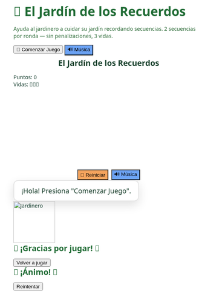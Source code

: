 <!DOCTYPE html>
<html lang="es">
<head>
<meta charset="utf-8" />
<meta name="viewport" content="width=device-width,initial-scale=1.0" />
<title>El Jardín de los Recuerdos 🌳</title>
<style>
  :root {
    --bottom-space: 200px;
  }
  html,body{
    height:100%;
    margin:0;
    font-family: system-ui, -apple-system, "Segoe UI", Roboto, Arial;
    background: url("https://cdn.pixabay.com/photo/2015/06/19/21/24/avenue-815297_1280.jpg") center/cover no-repeat fixed;
    color: #153e2e;
  }

  #startScreen {
    position:fixed; inset:0;
    display:flex; flex-direction:column; align-items:center; justify-content:center;
    background: rgba(255,255,255,0.86);
    z-index: 900;
    padding:20px; box-sizing:border-box; text-align:center;
  }
  #startScreen h1 { margin:0 0 8px; font-size:2.1rem; color:#1f6b34; }
  #startScreen p { color:#2b6a36; max-width:640px; }

  .btn {
    padding:10px 18px; border-radius:10px; border:0; cursor:pointer;
    background:#57b86a; color:white; font-size:1rem; margin:8px;
  }
  .btn.alt { background:#6ca3f5; }

  #gameContainer { display:none; padding:18px; min-height:100vh; box-sizing:border-box; }
  header.appbar { display:flex; justify-content:center; margin-bottom:8px; }
  header.appbar h2 { margin:0; color:#143e29; background: rgba(255,255,255,0.7); padding:6px 14px; border-radius:8px; }

  .hud { display:flex; justify-content:space-between; align-items:center; gap:12px; margin-bottom:10px; color:#1e6b2a; }
  #elements {
    display:grid;
    gap:14px;
    justify-content:center;
    padding-bottom: var(--bottom-space);
    margin-top:6px;
  }
  .cell {
    width:84px; height:84px; border-radius:12px; background: rgba(255,255,255,0.95);
    display:flex; align-items:center; justify-content:center; font-size:40px;
    box-shadow:0 6px 14px rgba(0,0,0,0.12);
    touch-action: manipulation; user-select:none;
  }
  .cell.active { transform: scale(1.08); background:#c7f1d6; transition: all .16s; }

  #gardenerWrapper {
    position:fixed; right:12px; bottom:12px; display:flex; flex-direction:column; align-items:center;
    gap:10px; z-index:1000; pointer-events:none;
  }
  #speechBubble {
    min-width:200px; max-width:300px; font-size:18px; background: rgba(255,255,255,0.98);
    color:#173d2a; border-radius:12px; padding:14px; border:2px solid rgba(0,0,0,0.1);
    box-shadow:0 10px 26px rgba(0,0,0,0.12);
    text-align:center;
  }
  #speechBubble.error {
    background:#ffdddd;
    color:#a80000;
    border:2px solid #a80000;
    font-weight:bold;
  }
  #gardenerImg { width:110px; display:block; }

  .overlay { position:fixed; inset:0; display:none; align-items:center; justify-content:center; z-index:1200; background: rgba(255,255,255,0.95); text-align:center; }
  .overlay h2 { color:#1f6b34; margin:0 0 8px; }

  @media(max-width:520px){
    .cell{ width:72px; height:72px; font-size:34px; }
    #speechBubble{ font-size:16px; max-width:230px; }
    :root { --bottom-space: 170px; }
  }
</style>
</head>
<body>

<div id="startScreen" role="dialog" aria-modal="true">
  <h1>🌳 El Jardín de los Recuerdos</h1>
  <p>Ayuda al jardinero a cuidar su jardín recordando secuencias. 2 secuencias por ronda — sin penalizaciones, 3 vidas.</p>
  <div style="margin-top:14px;">
    <button id="startBtn" class="btn">🌸 Comenzar Juego</button>
    <button id="musicBtnStart" class="btn alt">🔊 Música</button>
  </div>
</div>

<div id="gameContainer" aria-live="polite">
  <header class="appbar"><h2>El Jardín de los Recuerdos</h2></header>
  <div class="hud">
    <div id="scoreDisplay">Puntos: 0</div>
    <div id="livesDisplay">Vidas: 🌸🌸🌸</div>
  </div>
  <main id="elements"></main>
  <div style="display:flex; justify-content:center; gap:8px; margin-top:10px;">
    <button id="restartBtn" class="btn" style="background:#f6a45d">🔄 Reiniciar</button>
    <button id="musicBtnGame" class="btn alt">🔊 Música</button>
  </div>
</div>

<div id="gardenerWrapper">
  <div id="speechBubble">¡Hola! Presiona "Comenzar Juego".</div>
  <img id="gardenerImg" src="https://cdn.pixabay.com/photo/2014/04/03/11/53/gardener-311325_1280.png" alt="Jardinero">
</div>

<div id="winOverlay" class="overlay">
  <div>
    <h2>🌟 ¡Gracias por jugar! 🌟</h2>
    <p id="winStats"></p>
    <div style="margin-top:12px;"><button id="winRestart" class="btn">Volver a jugar</button></div>
  </div>
</div>
<div id="loseOverlay" class="overlay">
  <div>
    <h2>💪 ¡Ánimo! 💪</h2>
    <p id="loseStats"></p>
    <div style="margin-top:12px;"><button id="loseRestart" class="btn">Reintentar</button></div>
  </div>
</div>

<audio id="bgMusic" loop src="https://files.freemusicarchive.org/storage-freemusicarchive-org/music/ccCommunity/Jahzzar/Traveller/Jahzzar_-_05_-_Siesta.mp3"></audio>
<audio id="sndSeq" src="https://actions.google.com/sounds/v1/cartoon/wood_plank_flicks.ogg"></audio>
<audio id="sndOk"  src="https://actions.google.com/sounds/v1/cartoon/pop.ogg"></audio>
<audio id="sndErr" src="https://actions.google.com/sounds/v1/cartoon/metal_thud_and_clang.ogg"></audio>

<script>
const startScreen = document.getElementById('startScreen');
const startBtn = document.getElementById('startBtn');
const musicBtnStart = document.getElementById('musicBtnStart');
const gameContainer = document.getElementById('gameContainer');
const elementsWrap = document.getElementById('elements');
const scoreDisplay = document.getElementById('scoreDisplay');
const livesDisplay = document.getElementById('livesDisplay');
const restartBtn = document.getElementById('restartBtn');
const musicBtnGame = document.getElementById('musicBtnGame');
const speechBubble = document.getElementById('speechBubble');
const gardenerImg = document.getElementById('gardenerImg');
const winOverlay = document.getElementById('winOverlay');
const loseOverlay = document.getElementById('loseOverlay');
const winRestart = document.getElementById('winRestart');
const loseRestart = document.getElementById('loseRestart');
const winStats = document.getElementById('winStats');
const loseStats = document.getElementById('loseStats');

const bgMusic = document.getElementById('bgMusic');
const sndSeq = document.getElementById('sndSeq');
const sndOk = document.getElementById('sndOk');
const sndErr = document.getElementById('sndErr');

gardenerImg.addEventListener('error', ()=> { gardenerImg.src = '🧑‍🌾'; });

const rounds = [
  { name: "Sembrar las flores 🌱", pool:['🌸','🌻','🌷','🌼'], cells:4 },
  { name: "Cosechar las frutas 🍎", pool:['🍎','🍌','🍐','🍇','🍓','🍊'], cells:6 },
  { name: "A juntar la cosecha 🧺", pool:['🥕','🌽','🍅','🍆','🥒','🥔','🌶️','🧅'], cells:8 }
];

let currentRound=1, sequence=[], playerIndex=0, sequenceCount=0, score=0, lives=3, listening=false, musicOn=false;
let correctMoves=0, errors=0;

function setBubble(text, isError=false){
  const ms = 3000;
  speechBubble.textContent=text;
  speechBubble.style.display='block';
  speechBubble.classList.toggle("error", isError);
  setTimeout(()=>{ if(speechBubble.textContent===text) speechBubble.style.display='none'; },ms);
}
function updateHUD(){
  scoreDisplay.textContent='Puntos: '+score;
  livesDisplay.textContent='Vidas: '+'🌸'.repeat(Math.max(0,lives));
}

async function safePlay(audioEl){ if(!audioEl)return; try{ audioEl.currentTime=0; await audioEl.play(); }catch{} }
async function toggleMusic(){
  if(musicOn){ bgMusic.pause(); musicOn=false; }
  else { await safePlay(bgMusic); musicOn=!bgMusic.paused; }
  musicBtnStart.textContent=musicOn?'🔇 Música':'🔊 Música';
  musicBtnGame.textContent=musicOn?'🔇 Música':'🔊 Música';
}
musicBtnStart.addEventListener('click', toggleMusic);
musicBtnGame.addEventListener('click', toggleMusic);

function buildBoard(roundIndex){
  elementsWrap.innerHTML='';
  elementsWrap.style.gridTemplateColumns=`repeat(${rounds[roundIndex-1].cells/2}, minmax(72px, 84px))`;
  const pool=rounds[roundIndex-1].pool;
  for(let i=0;i<rounds[roundIndex-1].cells;i++){
    const div=document.createElement('div');
    div.className='cell'; div.dataset.idx=i; div.textContent=pool[i];
    div.addEventListener('pointerdown',(ev)=>{ev.preventDefault(); onCellPressed(i);});
    elementsWrap.appendChild(div);
  }
}
function generateSequence(len){
  const poolLen=rounds[currentRound-1].cells;
  return Array.from({length:len},()=>Math.floor(Math.random()*poolLen));
}
async function showSequence(seq){
  listening=false; setBubble('Observa la secuencia...');
  await new Promise(r=>setTimeout(r,3000));
  const cells=[...elementsWrap.querySelectorAll('.cell')];
  for(let idx of seq){
    const cell=cells[idx]; if(cell){ cell.classList.add('active'); safePlay(sndSeq);
    await new Promise(r=>setTimeout(r,700)); cell.classList.remove('active'); await new Promise(r=>setTimeout(r,150)); }
  }
  listening=true; setBubble('¡Tu turno! Repite la secuencia');
}
function startRound(){
  if(currentRound>rounds.length){ gameOverWin(); return; }
  sequenceCount=0; setBubble('Ronda '+currentRound+': '+rounds[currentRound-1].name);
  buildBoard(currentRound); setTimeout(()=> startNewSequence(),900);
}
function startNewSequence(){
  const len=2+(currentRound-1)+sequenceCount;
  sequence=generateSequence(len); playerIndex=0;
  showSequence(sequence);
}
function onCellPressed(idx){
  if(!listening) return;
  if(idx!==sequence[playerIndex]){
    safePlay(sndErr); lives=Math.max(0,lives-1); errors++; updateHUD();
    setBubble('¡Ups! Esa no es la correcta.',true); listening=false; playerIndex=0;
    if(lives<=0){ setTimeout(()=>gameOverLose(),700); }
    else { setTimeout(()=>showSequence(sequence),900); }
    return;
  }
  safePlay(sndOk); correctMoves++;
  const cell=[...elementsWrap.querySelectorAll('.cell')][idx];
  if(cell){ cell.classList.add('active'); setTimeout(()=>cell.classList.remove('active'),220); }
  playerIndex++; score+=10; updateHUD();
  if(playerIndex>=sequence.length){
    score+=20; updateHUD(); sequenceCount++; listening=false;
    if(sequenceCount<2){ setBubble('¡Muy bien! Otra secuencia.'); setTimeout(()=>startNewSequence(),1000);}
    else { setBubble('¡Ronda completada! 🎉'); currentRound++; setTimeout(()=>startRound(),1500); }
  }
}
function gameOverWin(){
  gameContainer.style.display='none'; winOverlay.style.display='flex';
  winStats.textContent=`Puntos: ${score} | Rondas completadas: ${rounds.length} | Secuencias correctas: ${correctMoves} | Errores: ${errors}`;
}
function gameOverLose(){
  gameContainer.style.display='none'; loseOverlay.style.display='flex';
  loseStats.textContent=`Puntos: ${score} | Rondas alcanzadas: ${currentRound-1} | Secuencias correctas: ${correctMoves} | Errores: ${errors}`;
}
function startBtnClicked(){
  startScreen.style.display='none'; gameContainer.style.display='block';
  currentRound=1; score=0; lives=3; sequenceCount=0; playerIndex=0; correctMoves=0; errors=0;
  updateHUD(); setTimeout(()=>startRound(),400);
}
startBtn.addEventListener('click', startBtnClicked);
restartBtn.addEventListener('click', ()=>{ winOverlay.style.display='none'; loseOverlay.style.display='none'; startBtnClicked(); });
winRestart.addEventListener('click', ()=>{ winOverlay.style.display='none'; startBtnClicked(); });
loseRestart.addEventListener('click', ()=>{ loseOverlay.style.display='none'; startBtnClicked(); });
updateHUD(); setBubble('¡Hola! Presiona "Comenzar Juego".');
</script>
</body>
</html>

